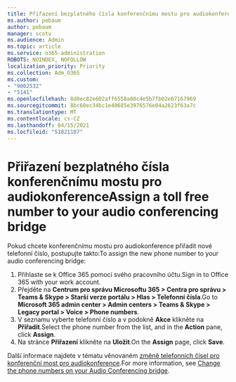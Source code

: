 ```yaml
---
title: Přiřazení bezplatného čísla konferenčnímu mostu pro audiokonference
ms.author: pebaum
author: pebaum
manager: scotv
ms.audience: Admin
ms.topic: article
ms.service: o365-administration
ROBOTS: NOINDEX, NOFOLLOW
localization_priority: Priority
ms.collection: Adm_O365
ms.custom:
- "9002532"
- "5141"
ms.openlocfilehash: 8d0ec82e602aff6558a08c4e5b7fb02e07167969
ms.sourcegitcommit: 8bc60ec34bc1e40685e3976576e04a2623f63a7c
ms.translationtype: MT
ms.contentlocale: cs-CZ
ms.lasthandoff: 04/15/2021
ms.locfileid: "51821107"
---
```

# <a name="assign-a-toll-free-number-to-your-audio-conferencing-bridge"></a><span data-ttu-id="c52d8-102">Přiřazení bezplatného čísla konferenčnímu mostu pro audiokonference</span><span class="sxs-lookup"><span data-stu-id="c52d8-102">Assign a toll free number to your audio conferencing bridge</span></span>

<span data-ttu-id="c52d8-103">Pokud chcete konferenčnímu mostu pro audiokonference přiřadit nové telefonní číslo, postupujte takto:</span><span class="sxs-lookup"><span data-stu-id="c52d8-103">To assign the new phone number to your audio conferencing bridge:</span></span>

1. <span data-ttu-id="c52d8-104">Přihlaste se k Office 365 pomocí svého pracovního účtu.</span><span class="sxs-lookup"><span data-stu-id="c52d8-104">Sign in to Office 365 with your work account.</span></span>
2. <span data-ttu-id="c52d8-105">Přejděte na **Centrum pro správu Microsoftu 365 > Centra pro správu > Teams & Skype > Starší verze portálu > Hlas > Telefonní čísla**.</span><span class="sxs-lookup"><span data-stu-id="c52d8-105">Go to **Microsoft 365 admin center > Admin centers > Teams & Skype > Legacy portal > Voice > Phone numbers**.</span></span>
3. <span data-ttu-id="c52d8-106">V seznamu vyberte telefonní číslo a v podokně **Akce** klikněte na **Přiřadit**.</span><span class="sxs-lookup"><span data-stu-id="c52d8-106">Select the phone number from the list, and in the **Action** pane, click **Assign**.</span></span>
4. <span data-ttu-id="c52d8-107">Na stránce **Přiřazení** klikněte na **Uložit**.</span><span class="sxs-lookup"><span data-stu-id="c52d8-107">On the **Assign** page, click **Save**.</span></span>

<span data-ttu-id="c52d8-108">Další informace najdete v tématu věnovaném [změně telefonních čísel pro konferenční most pro audiokonference](https://docs.microsoft.com/MicrosoftTeams/change-the-phone-numbers-on-your-audio-conferencing-bridge).</span><span class="sxs-lookup"><span data-stu-id="c52d8-108">For more information, see [Change the phone numbers on your Audio Conferencing bridge](https://docs.microsoft.com/MicrosoftTeams/change-the-phone-numbers-on-your-audio-conferencing-bridge).</span></span>
